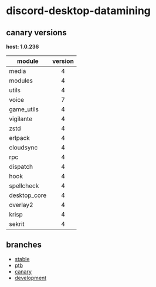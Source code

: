 # discord-desktop-datamining

## canary versions

**host: 1.0.236**

| module | version |
| ------ | :-----: |
| media | 4 |
| modules | 4 |
| utils | 4 |
| voice | 7 |
| game_utils | 4 |
| vigilante | 4 |
| zstd | 4 |
| erlpack | 4 |
| cloudsync | 4 |
| rpc | 4 |
| dispatch | 4 |
| hook | 4 |
| spellcheck | 4 |
| desktop_core | 4 |
| overlay2 | 4 |
| krisp | 4 |
| sekrit | 4 |

## branches

- [stable](https://github.com/OpenAsar/discord-desktop-datamining/tree/stable)
- [ptb](https://github.com/OpenAsar/discord-desktop-datamining/tree/ptb)
- [canary](https://github.com/OpenAsar/discord-desktop-datamining/tree/canary)
- [development](https://github.com/OpenAsar/discord-desktop-datamining/tree/development)